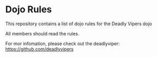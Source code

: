 Dojo Rules
==========

This repository contains a list of dojo rules for the Deadly Vipers dojo

All members should read the rules.

For mor infomation, please check out the deadlyviper: 
	https://github.com/deadlyvipers
